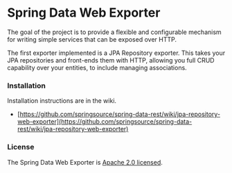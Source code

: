 # Spring Data Web Exporter

The goal of the project is to provide a flexible and configurable mechanism for writing simple services that can be exposed over HTTP.

The first exporter implemented is a JPA Repository exporter. This takes your JPA repositories and front-ends them with HTTP, allowing you full CRUD capability over your entities, to include managing associations.

### Installation

Installation instructions are in the wiki.

* [https://github.com/springsource/spring-data-rest/wiki/jpa-repository-web-exporter](https://github.com/springsource/spring-data-rest/wiki/jpa-repository-web-exporter)


### License

The Spring Data Web Exporter is [Apache 2.0 licensed](http://www.apache.org/licenses/LICENSE-2.0.html).